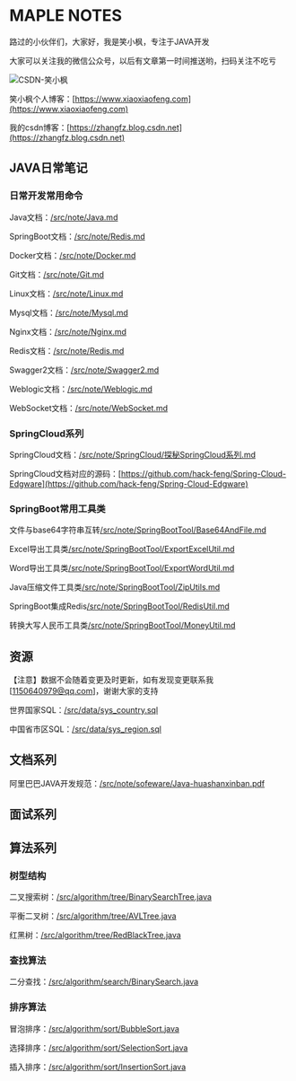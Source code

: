 # MAPLE NOTES

路过的小伙伴们，大家好，我是笑小枫，专注于JAVA开发

大家可以关注我的微信公众号，以后有文章第一时间推送哟，扫码关注不吃亏

![CSDN-笑小枫](http://file.xiaoxiaofeng.site/blog/image/2022/07/01/20220701093608.png)

笑小枫个人博客：[https://www.xiaoxiaofeng.com](https://www.xiaoxiaofeng.com)

我的csdn博客：[https://zhangfz.blog.csdn.net](https://zhangfz.blog.csdn.net) 

## JAVA日常笔记

### 日常开发常用命令

Java文档：[/src/note/Java.md](src/note/Java.md)

SpringBoot文档：[/src/note/Redis.md](src/note/SpringBoot.md)

Docker文档：[/src/note/Docker.md](src/note/Docker.md)

Git文档：[/src/note/Git.md](src/note/Git.md)

Linux文档：[/src/note/Linux.md](src/note/Linux.md)

Mysql文档：[/src/note/Mysql.md](src/note/mysql/Mysql.md)

Nginx文档：[/src/note/Nginx.md](src/note/Nginx.md)

Redis文档：[/src/note/Redis.md](src/note/Redis.md)

Swagger2文档：[/src/note/Swagger2.md](src/note/Swagger.md)

Weblogic文档：[/src/note/Weblogic.md](src/note/Weblogic.md)

WebSocket文档：[/src/note/WebSocket.md](src/note/WebSocket.md)

### SpringCloud系列

SpringCloud文档：[/src/note/SpringCloud/探秘SpringCloud系列.md](/src/note/SpringCloud/探秘SpringCloud系列.md)

SpringCloud文档对应的源码：[https://github.com/hack-feng/Spring-Cloud-Edgware](https://github.com/hack-feng/Spring-Cloud-Edgware)

### SpringBoot常用工具类

文件与base64字符串互转[/src/note/SpringBootTool/Base64AndFile.md](src/note/SpringBootTool/Base64AndFile.md)

Excel导出工具类[/src/note/SpringBootTool/ExportExcelUtil.md](src/note/SpringBootTool/ExportExcelUtil.md)

Word导出工具类[/src/note/SpringBootTool/ExportWordUtil.md](src/note/SpringBootTool/ExportWordUtil.md)

Java压缩文件工具类[/src/note/SpringBootTool/ZipUtils.md](src/note/SpringBootTool/ZipUtils.md)

SpringBoot集成Redis[/src/note/SpringBootTool/RedisUtil.md](src/note/SpringBootTool/RedisUtil.md)

转换大写人民币工具类[/src/note/SpringBootTool/MoneyUtil.md](src/note/SpringBootTool/MoneyUtil.md)

## 资源

【注意】数据不会随着变更及时更新，如有发现变更联系我[1150640979@qq.com]，谢谢大家的支持

世界国家SQL：[/src/data/sys_country.sql](src/data/sys_country.sql)

中国省市区SQL：[/src/data/sys_region.sql](src/data/sys_region.sql)

## 文档系列

阿里巴巴JAVA开发规范：[/src/note/sofeware/Java-huashanxinban.pdf](src/note/sofeware/Java-huashanxinban.pdf)

## 面试系列

## 算法系列

### 树型结构

二叉搜索树：[/src/algorithm/tree/BinarySearchTree.java](src/algorithm/tree/BinarySearchTree.java)

平衡二叉树：[/src/algorithm/tree/AVLTree.java](src/algorithm/tree/AVLTree.java)

红黑树：[/src/algorithm/tree/RedBlackTree.java](src/algorithm/tree/RedBlackTree.java)


### 查找算法

二分查找：[/src/algorithm/search/BinarySearch.java](src/algorithm/search/BinarySearch.java)

### 排序算法

冒泡排序：[/src/algorithm/sort/BubbleSort.java](src/algorithm/sort/BubbleSort.java)

选择排序：[/src/algorithm/sort/SelectionSort.java](src/algorithm/sort/SelectionSort.java)

插入排序：[/src/algorithm/sort/InsertionSort.java](src/algorithm/sort/InsertionSort.java)

